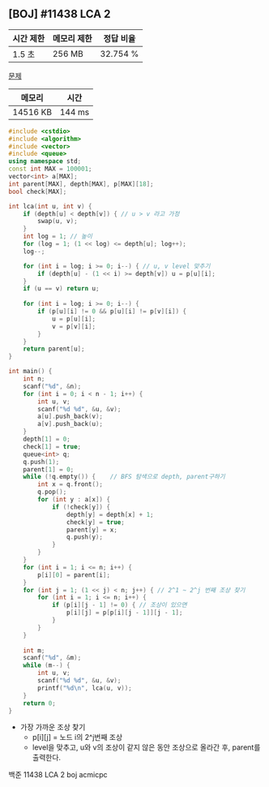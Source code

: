 ## [BOJ] #11438 LCA 2

| 시간 제한 | 메모리 제한 | 정답 비율 |
| --------- | ----------- | --------- |
| 1.5 초    | 256 MB      | 32.754 %  |

[문제](https://www.acmicpc.net/problem/11438)



| 메모리   | 시간   |
| -------- | ------ |
| 14516 KB | 144 ms |

```c++
#include <cstdio>
#include <algorithm>
#include <vector>
#include <queue>
using namespace std;
const int MAX = 100001;
vector<int> a[MAX];
int parent[MAX], depth[MAX], p[MAX][18];
bool check[MAX];

int lca(int u, int v) {
	if (depth[u] < depth[v]) { // u > v 라고 가정
		swap(u, v);
	}
	int log = 1; // 높이
	for (log = 1; (1 << log) <= depth[u]; log++);
	log--;

	for (int i = log; i >= 0; i--) { // u, v level 맞추기
		if (depth[u] - (1 << i) >= depth[v]) u = p[u][i];
	}
	if (u == v) return u;
	
	for (int i = log; i >= 0; i--) {
		if (p[u][i] != 0 && p[u][i] != p[v][i]) {
			u = p[u][i];
			v = p[v][i];
		}
	}
	return parent[u];	
}

int main() {
	int n;
	scanf("%d", &n);
	for (int i = 0; i < n - 1; i++) {
		int u, v;
		scanf("%d %d", &u, &v);
		a[u].push_back(v);
		a[v].push_back(u);
	}
	depth[1] = 0;
	check[1] = true;
	queue<int> q;
	q.push(1);
	parent[1] = 0;
	while (!q.empty()) {	// BFS 탐색으로 depth, parent구하기
		int x = q.front();
		q.pop();
		for (int y : a[x]) {
			if (!check[y]) {
				depth[y] = depth[x] + 1;
				check[y] = true;
				parent[y] = x;
				q.push(y);
			}
		}
	}
	for (int i = 1; i <= n; i++) {
		p[i][0] = parent[i];
	}
	for (int j = 1; (1 << j) < n; j++) { // 2^1 ~ 2^j 번째 조상 찾기
		for (int i = 1; i <= n; i++) {
			if (p[i][j - 1] != 0) { // 조상이 있으면
				p[i][j] = p[p[i][j - 1]][j - 1];
			}
		}
	}
	
	int m;
	scanf("%d", &m);
	while (m--) {
		int u, v;
		scanf("%d %d", &u, &v);
		printf("%d\n", lca(u, v));
	}
	return 0;
}
```

- 가장 가까운 조상 찾기
  - p\[i][j] = 노드 i의 2^j번째 조상
  - level을 맞추고, u와 v의 조상이 같지 않은 동안 조상으로 올라간 후, parent를 출력한다.



백준 11438 LCA 2 boj acmicpc

